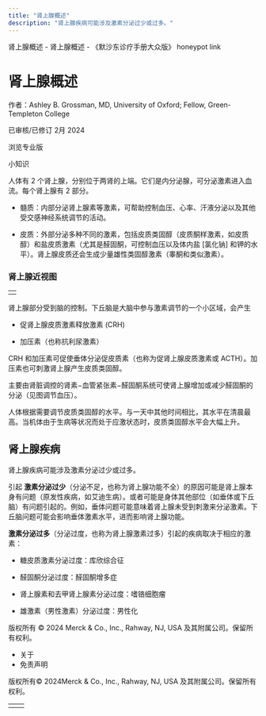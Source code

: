 ```yaml
---
title: "肾上腺概述"
description: "肾上腺疾病可能涉及激素分泌过少或过多。"
---
```


﻿肾上腺概述 \- 肾上腺概述 \- 《默沙东诊疗手册大众版》 honeypot link

# 肾上腺概述

作者：Ashley B. Grossman, MD, University of Oxford; Fellow, Green-Templeton College

已审核/已修订 2月 2024

浏览专业版

小知识

人体有 2 个肾上腺，分别位于两肾的上端。它们是内分泌腺，可分泌激素进入血流。每个肾上腺有 2 部分。

- 髓质：内部分泌肾上腺素等激素，可帮助控制血压、心率、汗液分泌以及其他受交感神经系统调节的活动。

- 皮质：外部分泌多种不同的激素，包括皮质类固醇（皮质酮样激素，如皮质醇）和盐皮质激素（尤其是醛固酮，可控制血压以及体内盐 \[氯化钠\] 和钾的水平）。肾上腺皮质还会生成少量雄性类固醇激素（睾酮和类似激素）。


### 肾上腺近视图

|     |
| --- |
|  |

肾上腺部分受到脑的控制。下丘脑是大脑中参与激素调节的一个小区域，会产生

- 促肾上腺皮质激素释放激素 (CRH)

- 加压素（也称抗利尿激素）


CRH 和加压素可促使垂体分泌促皮质素（也称为促肾上腺皮质激素或 ACTH）。加压素也可刺激肾上腺产生皮质类固醇。

主要由肾脏调控的肾素−血管紧张素−醛固酮系统可使肾上腺增加或减少醛固酮的分泌（见图调节血压）。

人体根据需要调节皮质类固醇的水平。与一天中其他时间相比，其水平在清晨最高。当机体由于生病等状况而处于应激状态时，皮质类固醇水平会大幅上升。

## 肾上腺疾病

肾上腺疾病可能涉及激素分泌过少或过多。

引起 **激素分泌过少**（分泌不足，也称为肾上腺功能不全）的原因可能是肾上腺本身有问题（原发性疾病，如艾迪生病）。或者可能是身体其他部位（如垂体或下丘脑）有问题引起的。例如，垂体问题可能意味着肾上腺未受到刺激来分泌激素。下丘脑问题可能会影响垂体激素水平，进而影响肾上腺功能。

**激素分泌过多**（分泌过度，也称为肾上腺激素过多）引起的疾病取决于相应的激素：

- 糖皮质激素分泌过度：库欣综合征

- 醛固酮分泌过度：醛固酮增多症

- 肾上腺素和去甲肾上腺素分泌过度：嗜铬细胞瘤

- 雄激素（男性激素）分泌过度：男性化




版权所有 © 2024
Merck & Co., Inc., Rahway, NJ, USA 及其附属公司。保留所有权利。

- 关于
- 免责声明

版权所有© 2024Merck & Co., Inc., Rahway, NJ, USA 及其附属公司。保留所有权利。

|     |     |
| --- | --- |
|  |  |